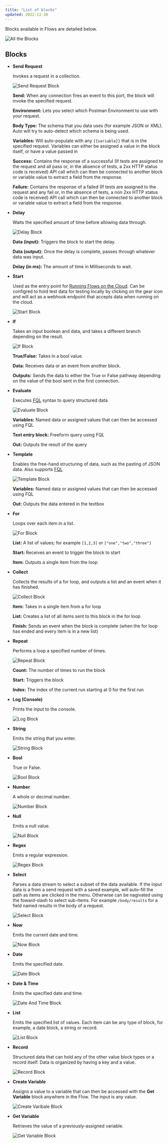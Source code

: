 ```yaml
---
title: "List of blocks"
updated: 2022-11-30
---
```


Blocks available in Flows are detailed below.

![All the Blocks](https://assets.postman.com/postman-labs-docs/all-blocks/combined-all-blocks.png)

<!--TODO: restructure this as headings, add Contents section -->

## Blocks

- **Send Request**

  Invokes a request in a collection.

  ![Send Request Block](https://assets.postman.com/postman-labs-docs/all-blocks/send-request-block.png)

  **Send:** When any connection fires an event to this port, the block will invoke the specified request.

  **Environment:** Lets you select which Postman Environment to use with your request.

  **Body Type:** The schema that you data uses (for example JSON or XML). Auto will try to auto-detect which schema is being used.

  **Variables:** Will auto-populate with any `{{variable}}` that is in the specified request. Variables can either be assigned a value in the block itself, or have a value passed in

  **Success:** Contains the response of a successful (If tests are assigned to the request and all pass or, in the absence of tests, a 2xx HTTP status code is received) API call which can then be connected to another block or variable value to extract a field from the response.

  **Failure:** Contains the response of a failed (If tests are assigned to the request and any fail or, in the absence of tests, a non 2xx HTTP status code is received) API call which can then be connected to another block or variable value to extract a field from the response.

- **Delay**

  Waits the specified amount of time before allowing data through.

  ![Delay Block](https://assets.postman.com/postman-labs-docs/all-blocks/delay-block.png)

  **Data (input):** Triggers the block to start the delay.

  **Data (output):** Once the delay is complete, passes through whatever data was input.

  **Delay (in ms):** The amount of time in Milliseconds to wait.

- **Start**

  Used as the entry point for [Running Flows on the Cloud](../../running-flows-on-the-cloud/webhooks/). Can be configred to hold test data for testing locally by clicking on the gear icon and will act as a webhook endpoint that accepts data when running on the cloud.

  ![Start Block](https://assets.postman.com/postman-labs-docs/all-blocks/combined-start-block.png)

- **If**

  Takes an input boolean and data, and takes a different branch depending on the result.

  ![If Block](https://assets.postman.com/postman-labs-docs/all-blocks/updated-if-block.png)

  **True/False:** Takes in a bool value.

  **Data:** Receives data or an event from another block.

  **Outputs:** Sends the data to either the True or False pathway depending on the value of the bool sent in the first connection.

- **Evaluate**

  Executes [FQL](../../flows-query-language/introduction-to-fql/) syntax to query structured data.

  ![Evaluate Block](https://assets.postman.com/postman-labs-docs/all-blocks/evaluate-block.png)

  **Variables:** Named data or assigned values that can then be accessed using FQL

  **Text entry block:** Freeform query using FQL

  **Out:** Outputs the result of the query

- **Template**

  Enables the free-hand structuring of data, such as the pasting of JSON data. Also supports [FQL](../../flows-query-language/introduction-to-fql/)

  ![Template Block](https://assets.postman.com/postman-labs-docs/all-blocks/template-block.png)

  **Variables:** Named data or assigned values that can then be accessed using FQL

  **Out:** Outputs the data entered in the textbox

- **For**

  Loops over each item in a list.

  ![For Block](https://assets.postman.com/postman-labs-docs/all-blocks/for-block.png)

  **List:** A list of values; for example `[1,2,3]` or `["one","two","three"]`

  **Start:** Receives an event to trigger the block to start

  **Item:** Outputs a single item from the loop

- **Collect**

  Collects the results of a for loop, and outputs a list and an event when it has finished.

  ![Collect Block](https://assets.postman.com/postman-labs-docs/all-blocks/collect-block.png)

  **Item:** Takes in a single item from a for loop

  **List:** Creates a list of all items sent to this block in the for loop

  **Finish:** Sends an event when the block is complete (when the for loop has ended and every item is in a new list)

- **Repeat**

  Performs a loop a specified number of times.

  ![Repeat Block](https://assets.postman.com/postman-labs-docs/all-blocks/repeat-block.png)

  **Count:** The number of times to run the block

  **Start:** Triggers the block

  **Index:** The index of the current run starting at 0 for the first run

- **Log (Console)**

  Prints the input to the console.

  ![Log Block](https://assets.postman.com/postman-labs-docs/all-blocks/log-block.png)

- **String**

  Emits the string that you enter.

  ![String Block](https://assets.postman.com/postman-labs-docs/all-blocks/string-block.png)

- **Bool**

  True or False.

  ![Bool Block](https://assets.postman.com/postman-labs-docs/all-blocks/bool-block.png)

- **Number**

  A whole or decimal number.

  ![Number Block](https://assets.postman.com/postman-labs-docs/all-blocks/number-block.png)

- **Null**

  Emits a null value.

  ![Null Block](https://assets.postman.com/postman-labs-docs/all-blocks/null-block.png)

- **Regex**

  Emits a regular expression.

  ![Regex Block](https://assets.postman.com/postman-labs-docs/all-blocks/regex-block.png)

- **Select**

  Parses a data stream to select a subset of the data available. If the input data is a from a send request with a saved example, will auto-fill the path as items are clicked in the menu. Otherwise can be nagivated using the foward-slash to select sub-items. For example `/body/results` for a field named results in the body of a request.

  ![Select Block](https://assets.postman.com/postman-labs-docs/all-blocks/select-block.png)

- **Now**

  Emits the current date and time.

  ![Now Block](https://assets.postman.com/postman-labs-docs/all-blocks/now-block.png)

- **Date**

  Emits the specified date.

  ![Date Block](https://assets.postman.com/postman-labs-docs/all-blocks/date-block.png)

- **Date & Time**

  Emits the specified date and time.

  ![Date And Time Block](https://assets.postman.com/postman-labs-docs/all-blocks/date-and-time-block.png)

- **List**

  Emits the specified list of values. Each item can be any type of block, for example, a date block, a string or record.

  ![List Block](https://assets.postman.com/postman-labs-docs/all-blocks/list-block.png)

- **Record**

  Structured data that can hold any of the other value block types or a record itself. Data is organized by having a key and a value.

  ![Record Block](https://assets.postman.com/postman-labs-docs/all-blocks/record-block.png)

- **Create Variable**

  Assigns a value to a variable that can then be accessed with the **Get Variable** block anywhere in the Flow. The input is any value.

  ![Create Varibale Block](https://assets.postman.com/postman-labs-docs/all-blocks/create-variable-block.png)

- **Get Variable**

  Retrieves the value of a previously-assigned variable.

  ![Get Variable Block](https://assets.postman.com/postman-labs-docs/all-blocks/get-variable-block.png)
